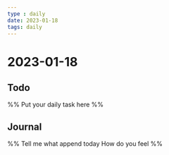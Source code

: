 ```yaml
---
type : daily
date: 2023-01-18
tags: daily
---
```


# 2023-01-18

## Todo
%%
Put your daily task here
%%


## Journal 
%%
Tell me what append today
How do you feel
%%